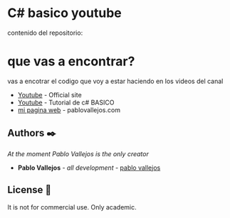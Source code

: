 # C# basico youtube
contenido del repositorio:

# que vas a encontrar?
vas a encotrar el codigo que voy a estar haciendo en los videos 
del canal 
* [Youtube](https://youtube.com/pablovallejos) - Official site
* [Youtube](https://www.youtube.com/watch?v=yUMUsUhZoFs&list=PLuK-npvys7J4Kv4J4_EmADUWRt0r-tw2-) - Tutorial de c# BASICO 
* [mi pagina web](https://pablovallejos.com) - pablovallejos.com
  


## Authors ✒️

_At the moment Pablo Vallejos is the only creator_

* **Pablo Vallejos** - *all development* - [pablo vallejos](https://github.com/pablovass)
 

## License 📄

It is not for commercial use. Only academic.
